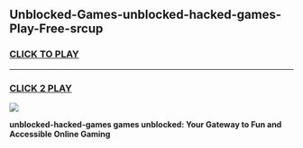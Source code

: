 
## Unblocked-Games-unblocked-hacked-games-Play-Free-srcup
<h3>
<a href="https://premium76.site?title=unblocked-hacked-games&ref=17A">CLICK TO PLAY</a></h3>
<hr>

<h3>
<a href="https://premium76.site?title=unblocked-hacked-games&ref=17A">CLICK 2 PLAY</a>
  
</h3>

<a href="https://premium76.site?title=unblocked-hacked-games&ref=17A"><img src="https://clearcache.store/games.png"></a>


**unblocked-hacked-games games unblocked: Your Gateway to Fun and Accessible Online Gaming**
